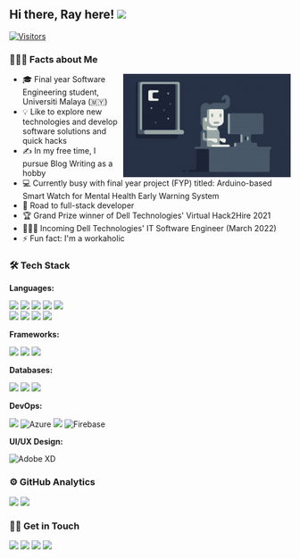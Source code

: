 
## Hi there, Ray here! <a target="_blank" rel="noopener noreferrer" href="https://github.com/TheDudeThatCode/TheDudeThatCode/blob/master/Assets/Hi.gif"><img src="https://github.com/TheDudeThatCode/TheDudeThatCode/raw/master/Assets/Hi.gif" width="29px" style="max-width: 100%;"></a>

[![Visitors](https://api.visitorbadge.io/api/daily?path=https%3A%2F%2Fgithub.com%2Fmdrhmn&label=Visitors&countColor=%23263759)](https://visitorbadge.io/status?path=https%3A%2F%2Fgithub.com%2Fmdrhmn)

### 👨🏻‍💻 Facts about Me

<p><a target="_blank" rel="noopener noreferrer" href="https://raw.githubusercontent.com/AVS1508/AVS1508/master/assets/Night-Coding.gif"><img alt="Night Coding" src="https://raw.githubusercontent.com/AVS1508/AVS1508/master/assets/Night-Coding.gif" align="right" style="max-width:100%;"></a></p>

- 🎓 Final year Software Engineering student, Universiti Malaya (🇲🇾)
- 💡 Like to explore new technologies and develop software solutions and quick hacks
- ✍️ In my free time, I pursue Blog Writing as a hobby
- 💻 Currently busy with final year project (FYP) titled: Arduino-based Smart Watch for Mental Health Early Warning System
- 🚀 Road to full-stack developer
- 🏆 Grand Prize winner of Dell Technologies' Virtual Hack2Hire 2021
- 🙇🏻‍♂️ Incoming Dell Technologies' IT Software Engineer (March 2022)
- ⚡ Fun fact: I'm a workaholic

### 🛠 Tech Stack

**Languages:**
<p>
<img src="https://img.shields.io/badge/Python-3776AB?style=for-the-badge&logo=python&logoColor=white">
<img src="https://img.shields.io/badge/JavaScript-323330?style=for-the-badge&logo=javascript&logoColor=F7DF1E">
<img src="https://img.shields.io/badge/jQuery-0769AD?style=for-the-badge&logo=jquery&logoColor=white">
<img src="https://img.shields.io/badge/HTML5-E34F26?style=for-the-badge&logo=html5&logoColor=white">
<img src="https://img.shields.io/badge/CSS3-1572B6?style=for-the-badge&logo=css3&logoColor=white"><br>
<!-- <img src="https://img.shields.io/badge/C-00599C?style=for-the-badge&logo=c&logoColor=white">
<img src="https://img.shields.io/badge/C%23-239120?style=for-the-badge&logo=c-sharp&logoColor=white">
<img src="https://img.shields.io/badge/C%2B%2B-00599C?style=for-the-badge&logo=c%2B%2B&logoColor=white"> -->
<img src="https://img.shields.io/badge/Java-ED8B00?style=for-the-badge&logo=java&logoColor=white">
<img src="https://img.shields.io/badge/PHP-777BB4?style=for-the-badge&logo=php&logoColor=white">
<img src="https://img.shields.io/badge/Shell_Script-121011?style=for-the-badge&logo=gnu-bash&logoColor=white">
<img src="https://img.shields.io/badge/Markdown-000000?style=for-the-badge&logo=markdown&logoColor=white">
</p>

**Frameworks:**
<p>
<img src="https://img.shields.io/badge/Django-092E20?style=for-the-badge&logo=django&logoColor=white">
<!-- <img src="https://img.shields.io/badge/React-20232A?style=for-the-badge&logo=react&logoColor=61DAFB"> -->
<!-- <img alt="Next JS" src="https://img.shields.io/badge/next%20js%20-%23000000.svg?&style=for-the-badge&logo=next.js&logoColor=white"/> -->
<img src="https://img.shields.io/badge/Bootstrap-563D7C?style=for-the-badge&logo=bootstrap&logoColor=white">
<img src="https://img.shields.io/badge/Tailwind_CSS-38B2AC?style=for-the-badge&logo=tailwind-css&logoColor=white">
</p>

**Databases:**
<p>
<img src="https://img.shields.io/badge/MySQL-00000F?style=for-the-badge&logo=mysql&logoColor=white">
<img src="https://img.shields.io/badge/PostgreSQL-316192?style=for-the-badge&logo=postgresql&logoColor=white">
<img src="https://img.shields.io/badge/SQLite-07405E?style=for-the-badge&logo=sqlite&logoColor=white">
</p>

**DevOps:**
<p>
<img src="https://img.shields.io/badge/Heroku-430098?style=for-the-badge&logo=heroku&logoColor=white">
<img alt="Azure" src="https://img.shields.io/badge/azure%20-%230072C6.svg?&style=for-the-badge&logo=azure-devops&logoColor=white"/>
<img src="https://img.shields.io/badge/Google_Cloud-4285F4?style=for-the-badge&logo=google-cloud&logoColor=white">
<img alt="Firebase" src="https://img.shields.io/badge/firebase%20-%23039BE5.svg?&style=for-the-badge&logo=firebase"/>
</p>

**UI/UX Design:**
<p>
<img alt="Adobe XD" src="https://img.shields.io/badge/adobe%20xd%20-%23FF26BE.svg?&style=for-the-badge&logo=adobe%20xd&logoColor=white"/>
</p>

### ⚙️ GitHub Analytics

<p>
<img src="https://github-readme-stats.vercel.app/api?username=mdrhmn&show_icons=true&theme=react">
<img src="https://github-readme-stats.vercel.app/api/top-langs/?username=mdrhmn&layout=compact&theme=react&langs_count=8">
</p>


### 🤝🏻 Get in Touch

<p>
<a href="https://linkedin.com/in/muhd-rahiman"><img src="https://img.shields.io/badge/LinkedIn-0077B5?style=for-the-badge&logo=linkedin&logoColor=white"></a>
<a href="https://ray.hashnode.dev"><img src="https://img.shields.io/badge/Hashnode-2962FF?style=for-the-badge&logo=hashnode&logoColor=white"></a>
<a href="https://dev.to/mdrhmn"><img src="https://img.shields.io/badge/dev.to-0A0A0A?style=for-the-badge&logo=dev.to&logoColor=white"></a>
<a href="mailto:mdrhmn99@gmail.com"><img src="https://img.shields.io/badge/Gmail-D14836?style=for-the-badge&logo=gmail&logoColor=white"></a>
</p>

